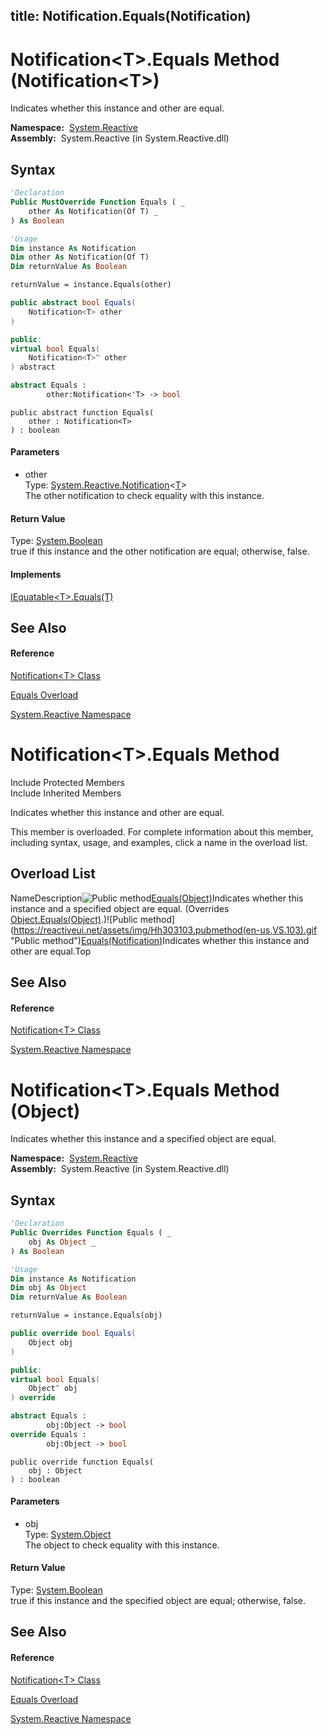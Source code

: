 title: Notification<T>.Equals(Notification<T>)
---
# Notification\<T\>.Equals Method (Notification\<T\>)

Indicates whether this instance and other are equal.

**Namespace:**  [System.Reactive](System.Reactive\System.Reactive.md)  
**Assembly:**  System.Reactive (in System.Reactive.dll)

## Syntax

```vb
'Declaration
Public MustOverride Function Equals ( _
    other As Notification(Of T) _
) As Boolean
```

```vb
'Usage
Dim instance As Notification
Dim other As Notification(Of T)
Dim returnValue As Boolean

returnValue = instance.Equals(other)
```

```csharp
public abstract bool Equals(
    Notification<T> other
)
```

```c++
public:
virtual bool Equals(
    Notification<T>^ other
) abstract
```

```fsharp
abstract Equals : 
        other:Notification<'T> -> bool 
```

```jscript
public abstract function Equals(
    other : Notification<T>
) : boolean
```

#### Parameters

- other  
  Type: [System.Reactive.Notification](Notification\Notification(T).md)\<[T](Notification\Notification(T).md)\>  
  The other notification to check equality with this instance.

#### Return Value

Type: [System.Boolean](https://msdn.microsoft.com/en-us/library/a28wyd50)  
true if this instance and the other notification are equal; otherwise, false.

#### Implements

[IEquatable\<T\>.Equals(T)](https://msdn.microsoft.com/en-us/library/m:system.iequatable%601.equals(%600)(v=VS.103))

## See Also

#### Reference

[Notification\<T\> Class](Notification\Notification(T).md)

[Equals Overload](Equals\Notification(T).Equals.md)

[System.Reactive Namespace](System.Reactive\System.Reactive.md)








# Notification\<T\>.Equals Method

Include Protected Members  
Include Inherited Members

Indicates whether this instance and other are equal.

This member is overloaded. For complete information about this member, including syntax, usage, and examples, click a name in the overload list.

## Overload List

NameDescription![Public method](https://reactiveui.net/assets/img/Hh303103.pubmethod(en-us,VS.103).gif "Public method")[Equals(Object)](https://msdn.microsoft.com/en-us/library/m:system.reactive.notification%601.equals(system.object)(v=VS.103))Indicates whether this instance and a specified object are equal. (Overrides [Object.Equals(Object)](https://msdn.microsoft.com/en-us/library/m:system.object.equals(system.object)(v=VS.103)).)![Public method](https://reactiveui.net/assets/img/Hh303103.pubmethod(en-us,VS.103).gif "Public method")[Equals(Notification<T>)](https://msdn.microsoft.com/en-us/library/m:system.reactive.notification%601.equals(system.reactive.notification%7b%600%7d)(v=VS.103))Indicates whether this instance and other are equal.Top

## See Also

#### Reference

[Notification\<T\> Class](Notification\Notification(T).md)

[System.Reactive Namespace](System.Reactive\System.Reactive.md)





# Notification\<T\>.Equals Method (Object)

Indicates whether this instance and a specified object are equal.

**Namespace:**  [System.Reactive](System.Reactive\System.Reactive.md)  
**Assembly:**  System.Reactive (in System.Reactive.dll)

## Syntax

```vb
'Declaration
Public Overrides Function Equals ( _
    obj As Object _
) As Boolean
```

```vb
'Usage
Dim instance As Notification
Dim obj As Object
Dim returnValue As Boolean

returnValue = instance.Equals(obj)
```

```csharp
public override bool Equals(
    Object obj
)
```

```c++
public:
virtual bool Equals(
    Object^ obj
) override
```

```fsharp
abstract Equals : 
        obj:Object -> bool 
override Equals : 
        obj:Object -> bool 
```

```jscript
public override function Equals(
    obj : Object
) : boolean
```

#### Parameters

- obj  
  Type: [System.Object](https://msdn.microsoft.com/en-us/library/e5kfa45b)  
  The object to check equality with this instance.

#### Return Value

Type: [System.Boolean](https://msdn.microsoft.com/en-us/library/a28wyd50)  
true if this instance and the specified object are equal; otherwise, false.

## See Also

#### Reference

[Notification\<T\> Class](Notification\Notification(T).md)

[Equals Overload](Equals\Notification(T).Equals.md)

[System.Reactive Namespace](System.Reactive\System.Reactive.md)






